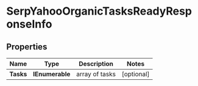 # SerpYahooOrganicTasksReadyResponseInfo


## Properties

| Name | Type | Description | Notes |
|------------ | ------------- | ------------- | -------------|
**Tasks** | **IEnumerable<SerpYahooOrganicTasksReadyTaskInfo>** | array of tasks |[optional]|